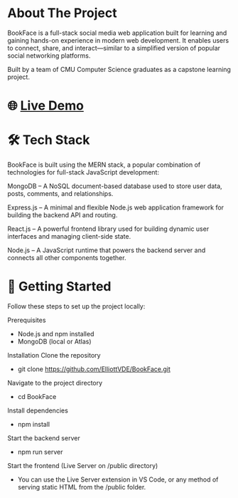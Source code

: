 # About The Project

BookFace is a full-stack social media web application built for learning and gaining hands-on experience in modern web development. It enables users to connect, share, and interact—similar to a simplified version of popular social networking platforms.

Built by a team of CMU Computer Science graduates as a capstone learning project.

# 🌐 [Live Demo]([https://bookface-9q1u.onrender.com/])

# 🛠️ Tech Stack
BookFace is built using the MERN stack, a popular combination of technologies for full-stack JavaScript development:

MongoDB – A NoSQL document-based database used to store user data, posts, comments, and relationships.

Express.js – A minimal and flexible Node.js web application framework for building the backend API and routing.

React.js – A powerful frontend library used for building dynamic user interfaces and managing client-side state.

Node.js – A JavaScript runtime that powers the backend server and connects all other components together.

# 🚀 Getting Started
Follow these steps to set up the project locally:

Prerequisites
- Node.js and npm installed
- MongoDB (local or Atlas)

Installation
Clone the repository
- git clone https://github.com/ElliottVDE/BookFace.git

Navigate to the project directory
- cd BookFace

Install dependencies
- npm install

Start the backend server
- npm run server

Start the frontend (Live Server on /public directory)
- You can use the Live Server extension in VS Code, or any method of serving static HTML from the /public folder.
